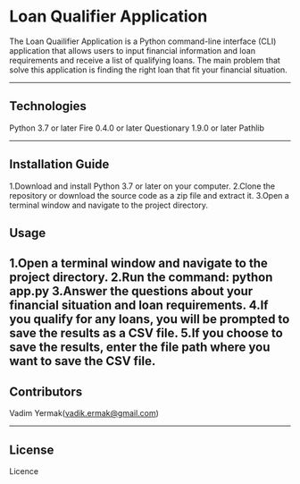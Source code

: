# Loan Qualifier  Application

The Loan Quailifier Application is a Python command-line interface (CLI) application that allows users to input financial information and loan requirements and receive a list of qualifying loans. The main problem that solve this application is finding the right loan that fit your financial situation.

---

## Technologies

Python 3.7 or later
Fire 0.4.0 or later
Questionary 1.9.0 or later
Pathlib

---

## Installation Guide

1.Download and install Python 3.7 or later on your computer.
2.Clone the repository or download the source code as a zip file and extract it.
3.Open a terminal window and navigate to the project directory.

## Usage

1.Open a terminal window and navigate to the project directory.
2.Run the command: python app.py
3.Answer the questions about your financial situation and loan requirements.
4.If you qualify for any loans, you will be prompted to save the results as a CSV file.
5.If you choose to save the results, enter the file path where you want to save the CSV file.
---

## Contributors

Vadim Yermak(vadik.ermak@gmail.com)

---

## License

Licence
